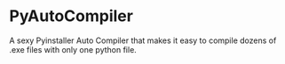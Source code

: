 # PyAutoCompiler
A sexy Pyinstaller Auto Compiler that makes it easy to compile dozens of .exe files with only one python file.
